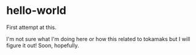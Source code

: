 # hello-world
First attempt at this.

I'm not sure what I'm doing here or how this related to tokamaks but I will figure it out!
Soon, hopefully. 
